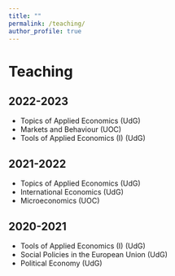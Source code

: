 ```yaml
---
title: ""
permalink: /teaching/
author_profile: true
---
```

Teaching
======

## 2022-2023

- Topics of Applied Economics (UdG)
- Markets and Behaviour (UOC)
- Tools of Applied Economics (I) (UdG)

## 2021-2022

- Topics of Applied Economics (UdG)
- International Economics (UdG)
- Microeconomics (UOC)

## 2020-2021

- Tools of Applied Economics (I) (UdG)
- Social Policies in the European Union (UdG)
- Political Economy (UdG)
